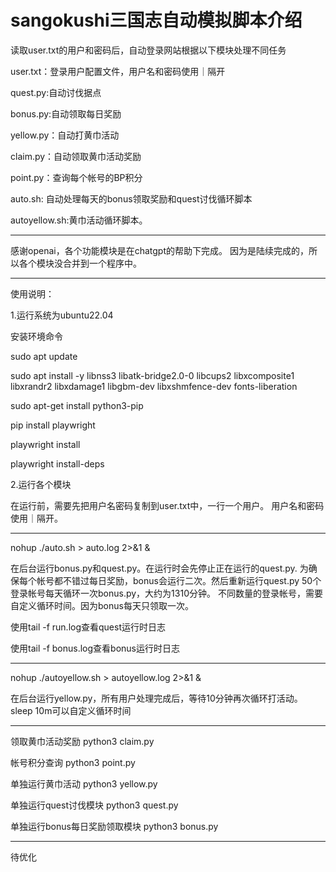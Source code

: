 # sangokushi三国志自动模拟脚本介绍

读取user.txt的用户和密码后，自动登录网站根据以下模块处理不同任务

user.txt：登录用户配置文件，用户名和密码使用｜隔开

quest.py:自动讨伐据点

bonus.py:自动领取每日奖励

yellow.py：自动打黄巾活动

claim.py：自动领取黄巾活动奖励

point.py：查询每个帐号的BP积分

auto.sh: 自动处理每天的bonus领取奖励和quest讨伐循环脚本

autoyellow.sh:黄巾活动循环脚本。
______________________________________________________________
感谢openai，各个功能模块是在chatgpt的帮助下完成。
因为是陆续完成的，所以各个模块没合并到一个程序中。
______________________________________________________________

使用说明：

1.运行系统为ubuntu22.04

安装环境命令

sudo apt update

sudo apt install -y libnss3 libatk-bridge2.0-0 libcups2 libxcomposite1 libxrandr2 libxdamage1 libgbm-dev libxshmfence-dev fonts-liberation

sudo apt-get install python3-pip

pip install playwright

playwright install

playwright install-deps

2.运行各个模块

在运行前，需要先把用户名密码复制到user.txt中，一行一个用户。
用户名和密码使用｜隔开。
______________________________________________________________
nohup ./auto.sh > auto.log 2>&1 &

在后台运行bonus.py和quest.py。在运行时会先停止正在运行的quest.py.
为确保每个帐号都不错过每日奖励，bonus会运行二次。然后重新运行quest.py
50个登录帐号每天循环一次bonus.py，大约为1310分钟。
不同数量的登录帐号，需要自定义循环时间。因为bonus每天只领取一次。

使用tail -f run.log查看quest运行时日志

使用tail -f bonus.log查看bonus运行时日志

______________________________________________________________
nohup ./autoyellow.sh > autoyellow.log 2>&1 &

在后台运行yellow.py，所有用户处理完成后，等待10分钟再次循环打活动。
sleep 10m可以自定义循环时间

______________________________________________________________
领取黄巾活动奖励
python3 claim.py

帐号积分查询
python3 point.py

单独运行黄巾活动
python3 yellow.py

单独运行quest讨伐模块
python3 quest.py

单独运行bonus每日奖励领取模块
python3 bonus.py
______________________________________________________________
待优化
